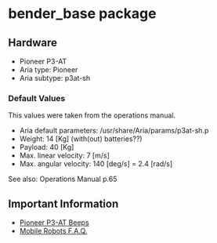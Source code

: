 # bender_base package

## Hardware

- Pioneer P3-AT
- Aria type: Pioneer
- Aria subtype: p3at-sh

### Default Values

This values were taken from the operations manual.

- Aria default parameters: /usr/share/Aria/params/p3at-sh.p
- Weight: 14 [Kg] (with(out) batteries??)
- Payload: 40 [Kg]
- Max. linear velocity: 7 [m/s]
- Max. angular velocity: 140 [deg/s] = 2.4 [rad/s]

See also: Operations Manual p.65


## Important Information

- [Pioneer P3-AT Beeps](http://robots.mobilerobots.com/wiki/Robot_Beeps)
- [Mobile Robots F.A.Q.](http://robots.mobilerobots.com/wiki/FAQ)
